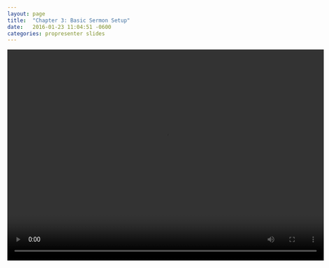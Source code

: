 ```yaml
---
layout: page
title:  "Chapter 3: Basic Sermon Setup"
date:   2016-01-23 11:04:51 -0600
categories: propresenter slides
---
```



<video width="720" height="480" controls>
	<source src="http://richwoods.s3.amazonaws.com/tutorial/videos/ch3_sermons.mp4" type="video/mp4">
</video>